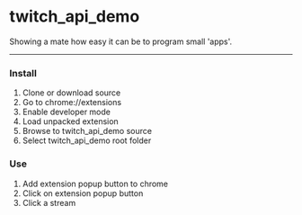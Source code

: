 twitch_api_demo
===============

Showing a mate how easy it can be to program small 'apps'.

---

### Install
1. Clone or download source
2. Go to chrome://extensions
3. Enable developer mode
4. Load unpacked extension
5. Browse to twitch_api_demo source
6. Select twitch_api_demo root folder

### Use
1. Add extension popup button to chrome
2. Click on extension popup button
3. Click a stream
